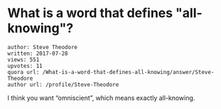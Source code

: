 # What is a word that defines "all-knowing"?

	author: Steve Theodore
	written: 2017-07-28
	views: 551
	upvotes: 11
	quora url: /What-is-a-word-that-defines-all-knowing/answer/Steve-Theodore
	author url: /profile/Steve-Theodore


I think you want “omniscient”, which means exactly all-knowing.

